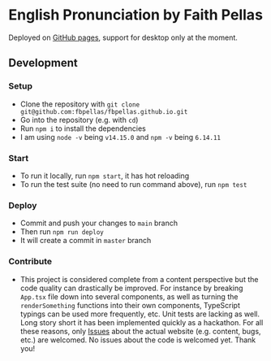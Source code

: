 # English Pronunciation by Faith Pellas

Deployed on [GitHub pages](https://fbpellas.github.io/), support for desktop only at the moment.

## Development

### Setup

- Clone the repository with `git clone git@github.com:fbpellas/fbpellas.github.io.git`
- Go into the repository (e.g. with `cd`)
- Run `npm i` to install the dependencies
- I am using `node -v` being `v14.15.0` and `npm -v` being `6.14.11`

### Start

- To run it locally, run `npm start`, it has hot reloading
- To run the test suite (no need to run command above), run `npm test`

### Deploy

- Commit and push your changes to `main` branch
- Then run `npm run deploy`
- It will create a commit in `master` branch

### Contribute

- This project is considered complete from a content perspective but the code quality can drastically be improved. For instance by breaking `App.tsx` file down into several components, as well as turning the `renderSomething` functions into their own components, TypeScript typings can be used more frequently, etc. Unit tests are lacking as well. Long story short it has been implemented quickly as a hackathon. For all these reasons, only [Issues](https://github.com/fbpellas/fbpellas.github.io/issues) about the actual website (e.g. content, bugs, etc.) are welcomed. No issues about the code is welcomed yet. Thank you!
